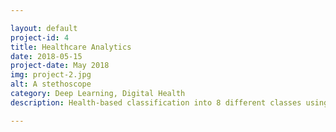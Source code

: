 ```yaml
---

layout: default
project-id: 4
title: Healthcare Analytics
date: 2018-05-15
project-date: May 2018
img: project-2.jpg
alt: A stethoscope
category: Deep Learning, Digital Health
description: Health-based classification into 8 different classes using a convolutional neural network architecture that uses exploratory data analysis techniques like principal component analysis and t-distributed stochastic neighbor embedding. The dataset is based on the expression levels of 77 proteins measured in the cerebral cortex of mice. A real-time diagnostic accuracy of 99.7% is obtained on the predictions.

---
```

